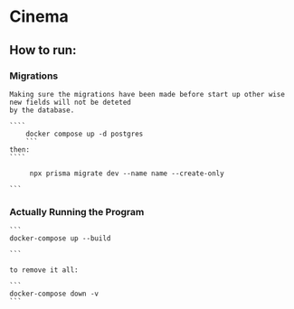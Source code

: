 # Cinema

## How to run:

### Migrations

    Making sure the migrations have been made before start up other wise new fields will not be deteted
    by the database.

    ````
        docker compose up -d postgres
        ```
    then:
    ````

         npx prisma migrate dev --name name --create-only

    ```

### Actually Running the Program

    ```
    docker-compose up --build

    ```

    to remove it all:

    ```
    docker-compose down -v
    ```
